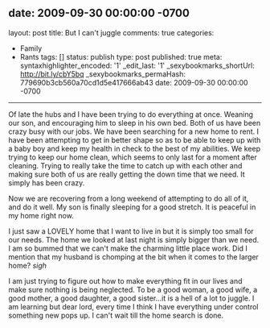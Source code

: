 date: 2009-09-30 00:00:00 -0700
---
layout: post
title: But I can't juggle
comments: true
categories:
- Family
- Rants
tags: []
status: publish
type: post
published: true
meta:
  syntaxhighlighter_encoded: '1'
  _edit_last: '1'
  _sexybookmarks_shortUrl: http://bit.ly/cbY5bq
  _sexybookmarks_permaHash: 779690b3cb560a70cd1d5e417666ab43
date: 2009-09-30 00:00:00 -0700
---
Of late the hubs and I have been trying to do everything at once.  Weaning our son, and encouraging him to sleep in his own bed.  Both of us have been crazy busy with our jobs.  We have been searching for a new home to rent.  I have been attempting to get in better shape so as to be able to keep up with a baby boy and keep my health in check to the best of my abilities.  We keep trying to keep our home clean, which seems to only last for a moment after cleaning.  Trying to really take the time to catch up with each other and making sure both of us are really getting the down time that we need.  It simply has been crazy.  

Now we are recovering from a long weekend of attempting to do all of it, and do it well.  My son is finally sleeping for a good stretch.  It is peaceful in my home right now.

I just saw a LOVELY home that I want to live in but it is simply too small for our needs.  The home we looked at last night is simply bigger than we need.  I am so bummed that we can't make the charming little place work.  Did I mention that my husband is chomping at the bit when it comes to the larger home?  *sigh*

I am just trying to figure out how to make everything fit in our lives and make sure nothing is being neglected.  To be a good woman, a good wife, a good mother, a good daughter, a good sister...it is a hell of a lot to juggle.  I am learning but dear lord, every time I think I have everything under control something new pops up.  I can't wait till the home search is done.
